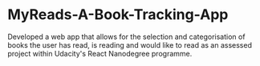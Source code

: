 # MyReads-A-Book-Tracking-App
Developed a web app that allows for the selection and categorisation of books the user has read, is reading and would like to read as an assessed project within Udacity's React Nanodegree programme.
